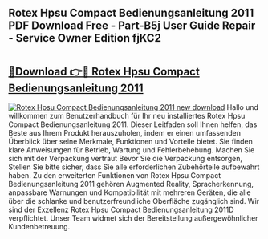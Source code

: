 ## Rotex Hpsu Compact Bedienungsanleitung 2011 PDF Download Free - Part-B5j User Guide Repair - Service Owner Edition fjKC2

# <h2><a href="http://df1tyg.blite.top/?on=Rotex+Hpsu+Compact+Bedienungsanleitung+2011">🔗Download 👉🔴 Rotex Hpsu Compact Bedienungsanleitung 2011</a></h2>

[![Rotex Hpsu Compact Bedienungsanleitung 2011 new download](https://i.imgur.com/lujVjoI.png)](http://df1tyg.blite.top/?on=Rotex+Hpsu+Compact+Bedienungsanleitung+2011)
Hallo und willkommen zum Benutzerhandbuch für Ihr neu installiertes Rotex Hpsu Compact Bedienungsanleitung 2011. Dieser Leitfaden soll Ihnen helfen, das Beste aus Ihrem Produkt herauszuholen, indem er einen umfassenden Überblick über seine Merkmale, Funktionen und Vorteile bietet. Sie finden klare Anweisungen für Betrieb, Wartung und Fehlerbehebung. Machen Sie sich mit der Verpackung vertraut Bevor Sie die Verpackung entsorgen, Stellen Sie bitte sicher, dass Sie alle erforderlichen Zubehörteile aufbewahrt haben. Zu den erweiterten Funktionen von Rotex Hpsu Compact Bedienungsanleitung 2011 gehören Augmented Reality, Spracherkennung, anpassbare Warnungen und Kompatibilität mit mehreren Geräten, die alle über die schlanke und benutzerfreundliche Oberfläche zugänglich sind. Wir sind der Exzellenz Rotex Hpsu Compact Bedienungsanleitung 2011D verpflichtet. Unser Team widmet sich der Bereitstellung außergewöhnlicher Kundenbetreuung.
